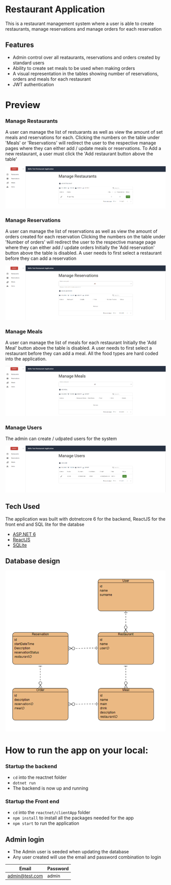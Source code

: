 
# Restaurant Application


This is a restaurant management system where a user is able to create restaurants, manage reservations and manage orders for each reservation

## Features

- Admin control over all reataurants, reservations and orders created by standard users
- Ability to create set meals to be used when making orders
- A visual representation in the tables showing number of reservations, orders and meals for each restaurant 
- JWT authentication

# Preview
### Manage Restaurants
A user can manage the list of restuarants as well as view the amount of set meals and reservations for each. 
Clicking the numbers on the table under 'Meals' or 'Reservations' will redirect the user to the respective manage pages where they can either add / update meals or reservations.
To Add a new restaurant, a user must click the 'Add restaurant button above the table'

<img src="docImages/managerest.png" />

### Manage Reservations
A user can manage the list of reservations as well as view the amount of orders created for each reservation
Clicking the numbers on the table under 'Number of orders' will redirect the user to the respective manage page where they can either add / update orders
Initially the 'Add reservation' button above the table is disabled. A user needs to first select a restaurant before they can add a reservation

<img src="docImages/manageres.png" />

### Manage Meals
A user can manage the list of meals for each restaurant
Initially the 'Add Meal' button above the table is disabled. A user needs to first select a restaurant before they can add a meal.
All the food types are hard coded into the application.

<img src="docImages/managem.png" />

### Manage Users
The admin can create / udpated users for the system

<img src="docImages/manageu.png" />

## Tech Used

The application was built with dotnetcore 6 for the backend, ReactJS for the front end and SQL lite for the databse

- [ASP.NET 6](https://docs.microsoft.com/en-us/aspnet/core/introduction-to-aspnet-core?view=aspnetcore-6.0)
- [ReactJS](https://reactjs.org/)
- [SQLite](https://www.sqlite.org/index.html)

## Database design

<img src="docImages/DataModel.png" />


# How to run the app on your local:

### Startup the backend
- `cd` into the reactnet folder
- `dotnet run`
- The backend is now up and running

### Startup the Front end
- `cd` into the `reactnet/clientApp` folder
- `npm install` to install all the packages needed for the app 
- `npm start` to run the application

## Admin login
- The Admin user is seeded when updating the database
- Any user created will use the email and password combination to login

| Email | Password |
| ------ | ------ |
| admin@test.com | admin |



